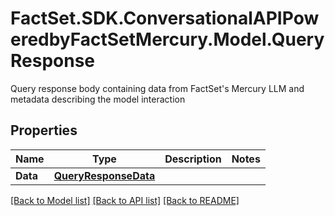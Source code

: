 # FactSet.SDK.ConversationalAPIPoweredbyFactSetMercury.Model.QueryResponse
Query response body containing data from FactSet's Mercury LLM and metadata describing the model interaction

## Properties

Name | Type | Description | Notes
------------ | ------------- | ------------- | -------------
**Data** | [**QueryResponseData**](QueryResponseData.md) |  | 

[[Back to Model list]](../README.md#documentation-for-models) [[Back to API list]](../README.md#documentation-for-api-endpoints) [[Back to README]](../README.md)

